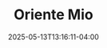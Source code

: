 ---
title: "Oriente Mio"
description: "Agrupación Margariteña de amplia trayectoria"
featured_image: "/images/agrupaciones/oriente_mio.jpg"
date: 2025-05-13T13:16:11-04:00
tags: ["Isla de Margarita" ]
region: ["Isla de MArgarita"]
fundacion: 1991
integrantes: []
# generos: ["Joropo Oriental", "Gaita Margariteña", "Polo", "Diversion Cochense"]
discografia: []
---